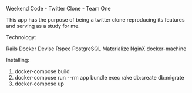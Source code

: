 Weekend Code - Twitter Clone - Team One

This app has the purpose of being a twitter clone reproducing its features and serving as a study for me.

Technology:

Rails
Docker
Devise
Rspec
PostgreSQL
Materialize
NginX
docker-machine

Installing:

1. docker-compose build
2. docker-compose run --rm app bundle exec rake db:create db:migrate
3. docker-compose up
